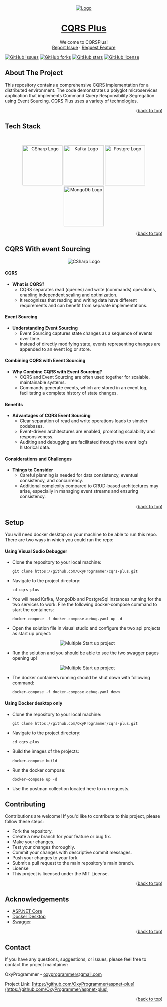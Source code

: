 <div id="top"></div>

<div align="center">
  <a href="https://github.com/OxyProgrammer/cqrs-plus">
    <img src="Images/logo.png" alt="Logo">
  </a>
  <br/>
  <h1 align="center"><u>CQRS Plus</u></h1>

  <p align="center">
    Welcome to CQRSPlus!
    <br/>
    <a href="https://github.com/OxyProgrammer/cqrs-plus/issues">Report Issue</a>
    ·
    <a href="https://github.com/OxyProgrammer/cqrs-plus/issues">Request Feature</a>
  </p>
  </div>

[![GitHub issues](https://img.shields.io/github/issues/OxyProgrammer/cqrs-plus?style=for-the-badge)](https://github.com/OxyProgrammer/cqrs-plus/issues)
[![GitHub forks](https://img.shields.io/github/forks/OxyProgrammer/cqrs-plus?style=for-the-badge)](https://github.com/OxyProgrammer/cqrs-plus/network)
[![GitHub stars](https://img.shields.io/github/stars/OxyProgrammer/cqrs-plus?style=for-the-badge)](https://github.com/OxyProgrammer/cqrs-plus/stargazers)
[![GitHub license](https://img.shields.io/github/license/OxyProgrammer/cqrs-plus?style=for-the-badge)](https://github.com/OxyProgrammer/cqrs-plus)

<!-- ABOUT THE PROJECT -->

## About The Project

This repository contains a comprehensive CQRS implementation for a distributed environment. The code demonstrates a polyglot microservices application that implements Command Query Responsibility Segregation using Event Sourcing.
CQRS Plus uses a variety of technologies.

<p align="right">(<a href="#top">back to top</a>)</p>

## Tech Stack

<br/>
<p align="center">
  <img height='128px' width='128px' src="Images/csharpLogo.png" alt="CSharp Logo" />
  <img height='128px' width='128px' src="Images/kafkaLogo.png" alt="Kafka Logo" />
  <img height='128px' width='128px' src="Images/postgresqlLogo.png" alt="Postgre Logo" />
  <img height='128px' width='128px' src="Images/mongodbLogo.png" alt="MongoDb Logo" />
</p>
<p align="right">(<a href="#top">back to top</a>)</p>

## CQRS With event Sourcing

<p align="center">
  <img src="Images/CQRSFlowDiagram.png" alt="CSharp Logo" />
</p>

#### CQRS
- **What is CQRS?**
  - CQRS separates read (queries) and write (commands) operations, enabling independent scaling and optimization.
  - It recognizes that reading and writing data have different requirements and can benefit from separate implementations.

#### Event Sourcing

- **Understanding Event Sourcing**
  - Event Sourcing captures state changes as a sequence of events over time.
  - Instead of directly modifying state, events representing changes are appended to an event log or store.

#### Combining CQRS with Event Sourcing

- **Why Combine CQRS with Event Sourcing?**
  - CQRS and Event Sourcing are often used together for scalable, maintainable systems.
  - Commands generate events, which are stored in an event log, facilitating a complete history of state changes.

#### Benefits

- **Advantages of CQRS Event Sourcing**
  - Clear separation of read and write operations leads to simpler codebases.
  - Event-driven architectures are enabled, promoting scalability and responsiveness.
  - Auditing and debugging are facilitated through the event log's historical data.

#### Considerations and Challenges

- **Things to Consider**
  - Careful planning is needed for data consistency, eventual consistency, and concurrency.
  - Additional complexity compared to CRUD-based architectures may arise, especially in managing event streams and ensuring consistency.

<p align="right">(<a href="#top">back to top</a>)</p>


## Setup

You will need docker desktop on your machine to be able to run this repo. There are two ways in which you could run the repo:

#### Using Visual Sudio Debugger

- Clone the repository to your local machine:

  ```
  git clone https://github.com/OxyProgrammer/cqrs-plus.git
  ```
- Navigate to the project directory:

  ```
  cd cqrs-plus
  ```
- You will need Kafka, MongoDb and PostgreSql instances running for the two services to work. Fire the following docker-compose command to start the containers:
  ```
  docker-compose -f docker-compose.debug.yaml up -d
  ```

- Open the solution file in visual studio and configure the two api projects as start up project:
  <p align="center">
    <img src="Images/project-start-setup.png" alt="Multiple Start up project" />
  </p>

- Run the solution and you should be able to see the two swagger pages opening up! 
  <p align="center">
    <img src="Images/swagger.png" alt="Multiple Start up project" />
  </p>

- The docker containers running should be shut down with following command:

  ```
  docker-compose -f docker-compose.debug.yaml down
  ```

#### Using Docker desktop only

- Clone the repository to your local machine:

  ```
  git clone https://github.com/OxyProgrammer/cqrs-plus.git
  ```

- Navigate to the project directory:

  ```
  cd cqrs-plus
  ```

- Build the images of the projects:
  ```
  docker-compose build
  ```

- Run the docker compose:
  ```
  docker-compose up -d
  ```

- Use the postman collection located here to run requests.

## Contributing

Contributions are welcome! If you'd like to contribute to this project, please follow these steps:

- Fork the repository.
- Create a new branch for your feature or bug fix.
- Make your changes.
- Test your changes thoroughly.
- Commit your changes with descriptive commit messages.
- Push your changes to your fork.
- Submit a pull request to the main repository's main branch.
- License
- This project is licensed under the MIT License.

<p align="right">(<a href="#top">back to top</a>)</p>

## Acknowledgements

- [ASP.NET Core](https://learn.microsoft.com/en-us/aspnet/core/web-api/?view=aspnetcore-8.0)
- [Docker Desktop](https://www.docker.com/products/docker-desktop//)
- [Swagger](https://learn.microsoft.com/en-us/aspnet/core/tutorials/web-api-help-pages-using-swagger?view=aspnetcore-8.0)

<p align="right">(<a href="#top">back to top</a>)</p>

## Contact

If you have any questions, suggestions, or issues, please feel free to contact the project maintainer:

OxyProgrammer - oxyprogrammer@gmail.com

Project Link: [https://github.com/OxyProgrammer/aspnet-plus](https://github.com/OxyProgrammer/aspnet-plus)

<p align="right">(<a href="#top">back to top</a>)</p>